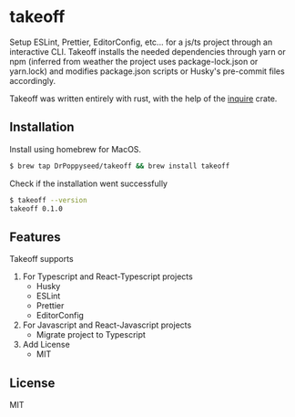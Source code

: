 # takeoff

Setup ESLint, Prettier, EditorConfig, etc... for a js/ts project through an interactive CLI. Takeoff installs the needed
dependencies through yarn or npm (inferred from weather the project uses package-lock.json or yarn.lock) and modifies
package.json scripts or Husky's pre-commit files accordingly.

Takeoff was written entirely with rust, with the help of the [inquire](https://github.com/mikaelmello/inquire) crate.

## Installation

Install using homebrew for MacOS.

```bash
$ brew tap DrPoppyseed/takeoff && brew install takeoff
```

Check if the installation went successfully

```bash
$ takeoff --version
takeoff 0.1.0
```

## Features

Takeoff supports

1. For Typescript and React-Typescript projects
    - Husky
    - ESLint
    - Prettier
    - EditorConfig
2. For Javascript and React-Javascript projects
    - Migrate project to Typescript
3. Add License
    - MIT

## License

MIT
